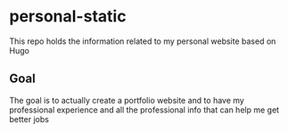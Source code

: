 # personal-static
This repo holds the information related to my personal website based on Hugo

## Goal 
The goal is to actually create a portfolio website and to have my professional experience and all the professional info that can help me get better jobs
